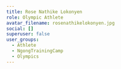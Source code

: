 ```yaml
---
title: Rose Nathike Lokonyen
role: Olympic Athlete
avatar_filename: rosenathikelokonyen.jpg
social: []
superuser: false
user_groups:
  - Athlete
  - NgongTrainingCamp
  - Olympics
---
```

